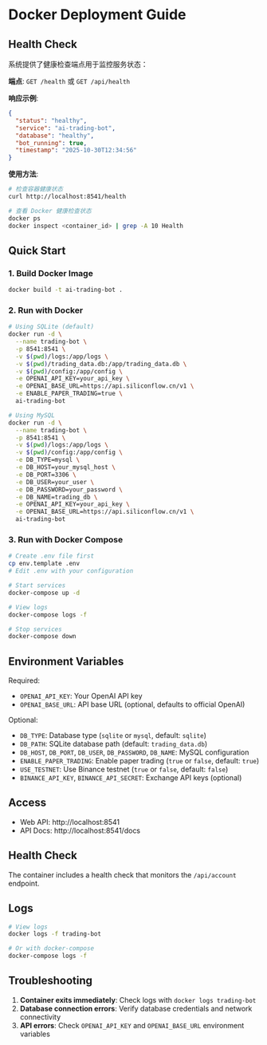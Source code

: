 # Docker Deployment Guide

## Health Check

系统提供了健康检查端点用于监控服务状态：

**端点**: `GET /health` 或 `GET /api/health`

**响应示例**:
```json
{
  "status": "healthy",
  "service": "ai-trading-bot",
  "database": "healthy",
  "bot_running": true,
  "timestamp": "2025-10-30T12:34:56"
}
```

**使用方法**:
```bash
# 检查容器健康状态
curl http://localhost:8541/health

# 查看 Docker 健康检查状态
docker ps
docker inspect <container_id> | grep -A 10 Health
```

## Quick Start

### 1. Build Docker Image

```bash
docker build -t ai-trading-bot .
```

### 2. Run with Docker

```bash
# Using SQLite (default)
docker run -d \
  --name trading-bot \
  -p 8541:8541 \
  -v $(pwd)/logs:/app/logs \
  -v $(pwd)/trading_data.db:/app/trading_data.db \
  -v $(pwd)/config:/app/config \
  -e OPENAI_API_KEY=your_api_key \
  -e OPENAI_BASE_URL=https://api.siliconflow.cn/v1 \
  -e ENABLE_PAPER_TRADING=true \
  ai-trading-bot

# Using MySQL
docker run -d \
  --name trading-bot \
  -p 8541:8541 \
  -v $(pwd)/logs:/app/logs \
  -v $(pwd)/config:/app/config \
  -e DB_TYPE=mysql \
  -e DB_HOST=your_mysql_host \
  -e DB_PORT=3306 \
  -e DB_USER=your_user \
  -e DB_PASSWORD=your_password \
  -e DB_NAME=trading_db \
  -e OPENAI_API_KEY=your_api_key \
  -e OPENAI_BASE_URL=https://api.siliconflow.cn/v1 \
  ai-trading-bot
```

### 3. Run with Docker Compose

```bash
# Create .env file first
cp env.template .env
# Edit .env with your configuration

# Start services
docker-compose up -d

# View logs
docker-compose logs -f

# Stop services
docker-compose down
```

## Environment Variables

Required:
- `OPENAI_API_KEY`: Your OpenAI API key
- `OPENAI_BASE_URL`: API base URL (optional, defaults to official OpenAI)

Optional:
- `DB_TYPE`: Database type (`sqlite` or `mysql`, default: `sqlite`)
- `DB_PATH`: SQLite database path (default: `trading_data.db`)
- `DB_HOST`, `DB_PORT`, `DB_USER`, `DB_PASSWORD`, `DB_NAME`: MySQL configuration
- `ENABLE_PAPER_TRADING`: Enable paper trading (`true` or `false`, default: `true`)
- `USE_TESTNET`: Use Binance testnet (`true` or `false`, default: `false`)
- `BINANCE_API_KEY`, `BINANCE_API_SECRET`: Exchange API keys (optional)

## Access

- Web API: http://localhost:8541
- API Docs: http://localhost:8541/docs

## Health Check

The container includes a health check that monitors the `/api/account` endpoint.

## Logs

```bash
# View logs
docker logs -f trading-bot

# Or with docker-compose
docker-compose logs -f
```

## Troubleshooting

1. **Container exits immediately**: Check logs with `docker logs trading-bot`
2. **Database connection errors**: Verify database credentials and network connectivity
3. **API errors**: Check `OPENAI_API_KEY` and `OPENAI_BASE_URL` environment variables

